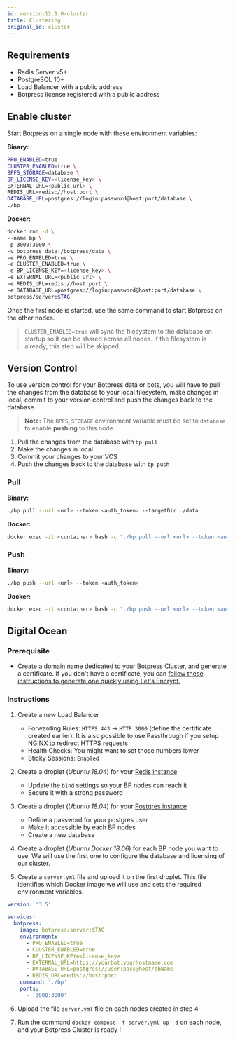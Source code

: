 ```yaml
---
id: version-12.1.0-cluster
title: Clustering
original_id: cluster
---
```


## Requirements

- Redis Server v5+
- PostgreSQL 10+
- Load Balancer with a public address
- Botpress license registered with a public address

## Enable cluster

Start Botpress on a single node with these environment variables:

**Binary:**

```bash
PRO_ENABLED=true
CLUSTER_ENABLED=true \
BPFS_STORAGE=database \
BP_LICENSE_KEY=<license_key> \
EXTERNAL_URL=<public_url> \
REDIS_URL=redis://host:port \
DATABASE_URL=postgres://login:password@host:port/database \
./bp
```

**Docker:**

```bash
docker run -d \
--name bp \
-p 3000:3000 \
-v botpress_data:/botpress/data \
-e PRO_ENABLED=true \
-e CLUSTER_ENABLED=true \
-e BP_LICENSE_KEY=<license_key> \
-e EXTERNAL_URL=<public_url> \
-e REDIS_URL=redis://host:port \
-e DATABASE_URL=postgres://login:password@host:port/database \
botpress/server:$TAG
```

Once the first node is started, use the same command to start Botpress on the other nodes.

> `CLUSTER_ENABLED=true` will sync the filesystem to the database on startup so it can be shared across all nodes. If the filesystem is already, this step will be skipped.

## Version Control

To use version control for your Botpress data or bots, you will have to pull the changes from the database to your local filesystem, make changes in local, commit to your version control and push the changes back to the database.

> **Note:** The `BPFS_STORAGE` environment variable must be set to `database` to enable **pushing** to this node.

1. Pull the changes from the database with `bp pull`
1. Make the changes in local
1. Commit your changes to your VCS
1. Push the changes back to the database with `bp push`

### Pull

**Binary:**

```bash
./bp pull --url <url> --token <auth_token> --targetDir ./data
```

**Docker:**

```bash
docker exec -it <container> bash -c "./bp pull --url <url> --token <auth_token> --targetDir ./data"
```

### Push

**Binary:**

```bash
./bp push --url <url> --token <auth_token>
```

**Docker:**

```bash
docker exec -it <container> bash -c "./bp push --url <url> --token <auth_token>"
```

## Digital Ocean

### Prerequisite

- Create a domain name dedicated to your Botpress Cluster, and generate a certificate. If you don't have a certificate, you can [follow these instructions to generate one quickly using Let's Encrypt.](https://www.digitalocean.com/community/tutorials/how-to-use-certbot-standalone-mode-to-retrieve-let-s-encrypt-ssl-certificates-on-ubuntu-1804)

### Instructions

1. Create a new Load Balancer

   - Forwarding Rules: `HTTPS 443` -> `HTTP 3000` (define the certificate created earlier). It is also possible to use Passthrough if you setup NGINX to redirect HTTPS requests
   - Health Checks: You might want to set those numbers lower
   - Sticky Sessions: `Enabled`

2. Create a droplet (_Ubuntu 18.04_) for your [Redis instance](https://www.digitalocean.com/community/tutorials/how-to-install-and-secure-redis-on-ubuntu-18-04)

   - Update the `bind` settings so your BP nodes can reach it
   - Secure it with a strong password

3. Create a droplet (_Ubuntu 18.04_) for your [Postgres instance](https://www.digitalocean.com/community/tutorials/how-to-install-and-use-postgresql-on-ubuntu-18-04)

   - Define a password for your postgres user
   - Make it accessible by each BP nodes
   - Create a new database

4. Create a droplet (_Ubuntu Docker 18.06_) for each BP node you want to use. We will use the first one to configure the database and licensing of our cluster.

5. Create a `server.yml` file and upload it on the first droplet. This file identifies which Docker image we will use and sets the required environment variables.

```yml
version: '3.5'

services:
  botpress:
    image: botpress/server:$TAG
    environment:
      - PRO_ENABLED=true
      - CLUSTER_ENABLED=true
      - BP_LICENSE_KEY=<license_key>
      - EXTERNAL_URL=https://yourbot.yourhostname.com
      - DATABASE_URL=postgres://user:pass@host/dbName
      - REDIS_URL=redis://host:port
    command: './bp'
    ports:
      - '3000:3000'
```

6. Upload the file `server.yml` file on each nodes created in step 4

7. Run the command `docker-compose -f server.yml up -d` on each node, and your Botpress Cluster is ready !
